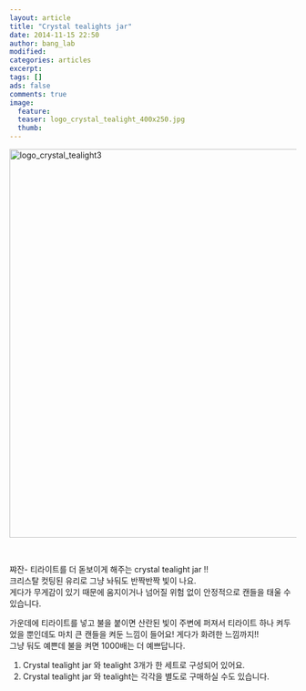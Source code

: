 ```yaml
---
layout: article
title: "Crystal tealights jar"
date: 2014-11-15 22:50
author: bang_lab
modified:
categories: articles
excerpt: 
tags: []
ads: false
comments: true
image:
  feature: 
  teaser: logo_crystal_tealight_400x250.jpg
  thumb:
---
```


<a href="https://bybanglab.files.wordpress.com/2014/11/logo_crystal_tealight32.jpg"><img class="alignnone size-large wp-image-60" src="https://bybanglab.files.wordpress.com/2014/11/logo_crystal_tealight32.jpg?w=840" alt="logo_crystal_tealight3" width="840" height="682" /></a>

&nbsp;

쨔잔- 티라이트를 더 돋보이게 해주는 crystal tealight jar !! <br>
크리스탈 컷팅된 유리로 그냥 놔둬도 반짝반짝 빛이 나요. <br>
게다가 무게감이 있기 때문에 움지이거나 넘어질 위험 없이 안정적으로 캔들을 태울 수 있습니다.<br>

가운데에 티라이트를 넣고 불을 붙이면 산란된 빛이 주변에 퍼져서 티라이트 하나 켜두었을 뿐인데도 마치 큰 캔들을 켜둔 느낌이 들어요! 게다가 화려한 느낌까지!!<br>
그냥 둬도 예쁜데 불을 켜면 1000배는 더 예쁘답니다.<br>

1. Crystal tealight jar 와 tealight 3개가 한 세트로 구성되어 있어요. 
2. Crystal tealight jar 와 tealight는 각각을 별도로 구매하실 수도 있습니다.
